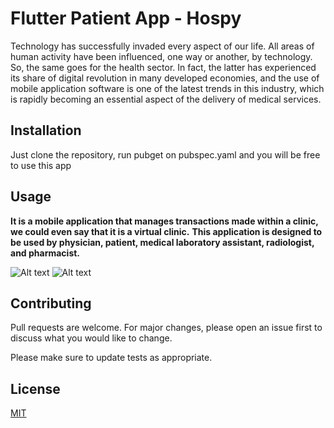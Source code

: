 # Flutter Patient App - Hospy 
Technology has successfully invaded every aspect of our life.
All areas of human activity have been influenced,
one way or another, by technology. So,
the same goes for the health sector.
In fact, the latter has experienced its share of digital revolution in many developed economies,
and the use of mobile application software is one of the latest trends in this industry,
which is rapidly becoming an essential aspect of the delivery of medical services.

## Installation
Just clone the repository, run pubget on pubspec.yaml and you will be free to use this app

## Usage

__It is a mobile application that manages transactions made within a clinic, we could even say that it is a virtual clinic.__
__This application is designed to be used by physician, patient, medical laboratory assistant, radiologist, and pharmacist.__

![Alt text](../../images/wlecome.png)
![Alt text](../../images/shema.png)

## Contributing
Pull requests are welcome. For major changes, please open an issue first to discuss what you would like to change.

Please make sure to update tests as appropriate.

## License
[MIT](https://choosealicense.com/licenses/mit/)

